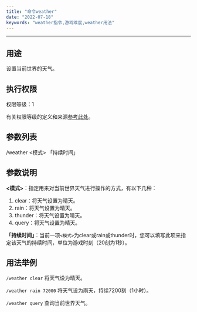 ```yaml
---
title: "命令weather"
date: "2022-07-18"
keywords: "weather指令,游戏难度,weather用法"
---
```


---

## 用途

设置当前世界的天气。

## 执行权限

权限等级：1

有关权限等级的定义和来源[参考此处](/commands/权限等级 "参考此处")。

## 参数列表

/weather <模式> 「持续时间」

## 参数说明

**<模式>**：指定用来对当前世界天气进行操作的方式，有以下几种：

1. clear：将天气设置为晴天。
2. rain：将天气设置为晴天。
3. thunder：将天气设置为晴天。
4. query：将天气设置为晴天。

**「持续时间」**：当前一项`<模式>`为clear或rain或thunder时，您可以填写此项来指定该天气的持续时间，单位为游戏时刻（20刻为1秒）。

## 用法举例

`/weather clear`  将天气设为晴天。

`/weather rain 72000`  将天气设为雨天，持续7200刻（1小时）。

`/weather query`  查询当前世界天气。
